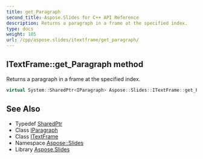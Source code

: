 ```yaml
---
title: get_Paragraph
second_title: Aspose.Slides for C++ API Reference
description: Returns a paragraph in a frame at the specified index.
type: docs
weight: 105
url: /cpp/aspose.slides/itextframe/get_paragraph/
---
```

## ITextFrame::get_Paragraph method


Returns a paragraph in a frame at the specified index.

```cpp
virtual System::SharedPtr<IParagraph> Aspose::Slides::ITextFrame::get_Paragraph(int32_t index)=0
```

## See Also

* Typedef [SharedPtr](../../../system/sharedptr/)
* Class [IParagraph](../../iparagraph/)
* Class [ITextFrame](../)
* Namespace [Aspose::Slides](../../)
* Library [Aspose.Slides](../../../)
